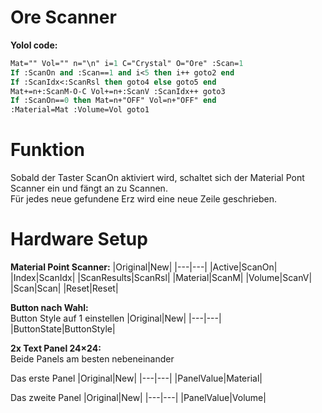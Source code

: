 # Ore Scanner
**Yolol code:**
```Pascal
Mat="" Vol="" n="\n" i=1 C="Crystal" O="Ore" :Scan=1
If :ScanOn and :Scan==1 and i<5 then i++ goto2 end
If :ScanIdx<:ScanRsl then goto4 else goto5 end
Mat+=n+:ScanM-O-C Vol+=n+:ScanV :ScanIdx++ goto3
If :ScanOn==0 then Mat=n+"OFF" Vol=n+"OFF" end
:Material=Mat :Volume=Vol goto1
```
# Funktion
Sobald der Taster ScanOn aktiviert wird, schaltet sich der Material Pont Scanner ein und fängt an zu Scannen.<br>
Für jedes neue gefundene Erz wird eine neue Zeile geschrieben.

# Hardware Setup
**Material Point Scanner:**
|Original|New|
|---|---|
|Active|ScanOn|
|Index|ScanIdx|
|ScanResults|ScanRsl|
|Material|ScanM|
|Volume|ScanV|
|Scan|Scan|
|Reset|Reset|

**Button nach Wahl:**<br>
Button Style auf 1 einstellen
|Original|New|
|---|---|
|ButtonState|ButtonStyle|

**2x Text Panel 24×24:**<br>
Beide Panels am besten nebeneinander<br>

Das erste Panel 
|Original|New|
|---|---|
|PanelValue|Material|

Das zweite Panel
|Original|New|
|---|---|
|PanelValue|Volume|<br>
